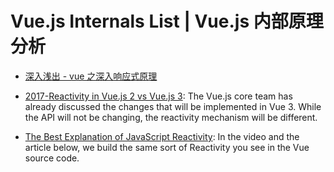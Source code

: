 

# Vue.js Internals List | Vue.js 内部原理分析

- [深入浅出 - vue 之深入响应式原理](https://github.com/berwin/Blog/issues/11)

- [2017-Reactivity in Vue.js 2 vs Vue.js 3](https://blog.cloudboost.io/reactivity-in-vue-js-2-vs-vue-js-3-dcdd0728dcdf): The Vue.js core team has already discussed the changes that will be implemented in Vue 3. While the API will not be changing, the reactivity mechanism will be different.

- [The Best Explanation of JavaScript Reactivity](https://www.vuemastery.com/courses/advanced-components/build-a-reactivity-system/): In the video and the article below, we build the same sort of Reactivity you see in the Vue source code.